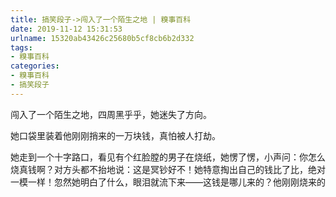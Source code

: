 ```yaml
---
title: 搞笑段子->闯入了一个陌生之地 | 糗事百科
date: 2019-11-12 15:31:53
urlname: 15320ab43426c25680b5cf8cb6b2d332
tags: 
- 糗事百科
categories:
- 糗事百科
- 搞笑段子
---
```

闯入了一个陌生之地，四周黑乎乎，她迷失了方向。

她口袋里装着他刚刚捎来的一万块钱，真怕被人打劫。

她走到一个十字路口，看见有个红脸膛的男子在烧纸，她愣了愣，小声问：你怎么烧真钱啊？对方头都不抬地说：这是冥钞好不！她特意掏出自己的钱比了比，绝对一模一样！忽然她明白了什么，眼泪就流下来——这钱是哪儿来的？他刚刚烧来的


